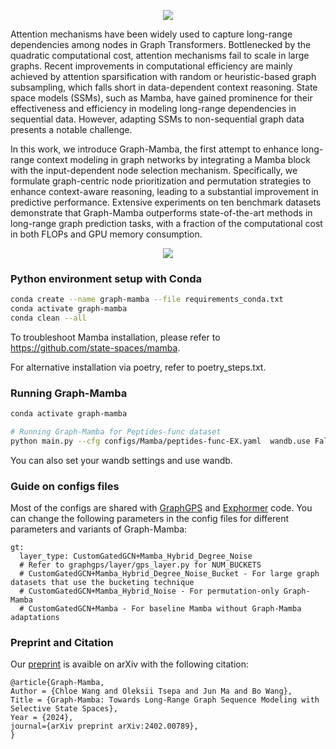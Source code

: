 <p align="center">
<img src="/images/title_page.png"/> 
</p>


Attention mechanisms have been widely used to capture long-range dependencies among nodes in Graph Transformers. Bottlenecked by the quadratic computational cost, attention mechanisms fail to scale in large graphs. Recent improvements in computational efficiency are mainly achieved by attention sparsification with random or heuristic-based graph subsampling, which falls short in data-dependent context reasoning. State space models (SSMs), such as Mamba, have gained prominence for their effectiveness and efficiency in modeling long-range dependencies in sequential data. However, adapting SSMs to non-sequential graph data presents a notable challenge. 

In this work, we introduce Graph-Mamba, the first attempt to enhance long-range context modeling in graph networks by integrating a Mamba block with the input-dependent node selection mechanism. Specifically, we formulate graph-centric node prioritization and permutation strategies to enhance context-aware reasoning, leading to a substantial improvement in predictive performance. Extensive experiments on ten benchmark datasets demonstrate that Graph-Mamba outperforms state-of-the-art methods in long-range graph prediction tasks, with a fraction of the computational cost in both FLOPs and GPU memory consumption.

<p align="center">
<img src="/images/main_results.png"/> 
</p>

### Python environment setup with Conda

```bash
conda create --name graph-mamba --file requirements_conda.txt
conda activate graph-mamba
conda clean --all
```
To troubleshoot Mamba installation, please refer to https://github.com/state-spaces/mamba.

For alternative installation via poetry, refer to poetry_steps.txt.

### Running Graph-Mamba
```bash
conda activate graph-mamba

# Running Graph-Mamba for Peptides-func dataset
python main.py --cfg configs/Mamba/peptides-func-EX.yaml  wandb.use False
```
You can also set your wandb settings and use wandb.

### Guide on configs files

Most of the configs are shared with [GraphGPS](https://github.com/rampasek/GraphGPS) and [Exphormer](https://github.com/hamed1375/Exphormer) code. You can change the following parameters in the config files for different parameters and variants of Graph-Mamba:
```
gt:
  layer_type: CustomGatedGCN+Mamba_Hybrid_Degree_Noise
  # Refer to graphgps/layer/gps_layer.py for NUM_BUCKETS
  # CustomGatedGCN+Mamba_Hybrid_Degree_Noise_Bucket - For large graph datasets that use the bucketing technique
  # CustomGatedGCN+Mamba_Hybrid_Noise - For permutation-only Graph-Mamba
  # CustomGatedGCN+Mamba - For baseline Mamba without Graph-Mamba adaptations
```

### Preprint and Citation
Our [preprint](https://arxiv.org/abs/2402.00789) is avaible on arXiv with the following citation:
```
@article{Graph-Mamba,
Author = {Chloe Wang and Oleksii Tsepa and Jun Ma and Bo Wang},
Title = {Graph-Mamba: Towards Long-Range Graph Sequence Modeling with Selective State Spaces},
Year = {2024},
journal={arXiv preprint arXiv:2402.00789},
}
```


